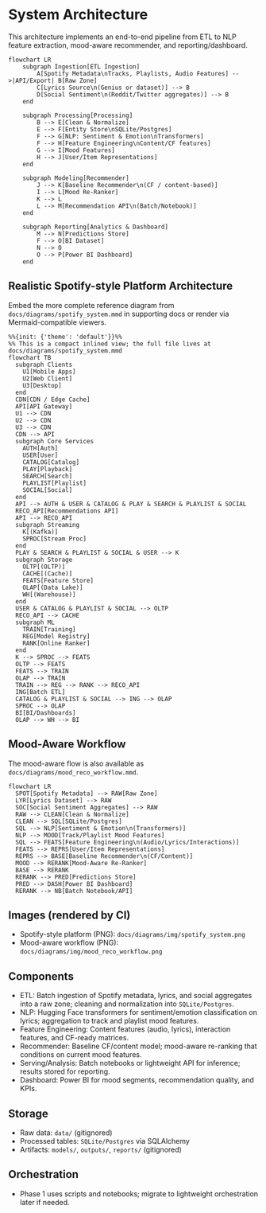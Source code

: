 # System Architecture

This architecture implements an end-to-end pipeline from ETL to NLP feature extraction, mood-aware recommender, and reporting/dashboard.

```mermaid
flowchart LR
    subgraph Ingestion[ETL Ingestion]
        A[Spotify Metadata\nTracks, Playlists, Audio Features] -->|API/Export| B[Raw Zone]
        C[Lyrics Source\n(Genius or dataset)] --> B
        D[Social Sentiment\n(Reddit/Twitter aggregates)] --> B
    end

    subgraph Processing[Processing]
        B --> E[Clean & Normalize]
        E --> F[Entity Store\nSQLite/Postgres]
        F --> G[NLP: Sentiment & Emotion\nTransformers]
        F --> H[Feature Engineering\nContent/CF features]
        G --> I[Mood Features]
        H --> J[User/Item Representations]
    end

    subgraph Modeling[Recommender]
        J --> K[Baseline Recommender\n(CF / content-based)]
        I --> L[Mood Re-Ranker]
        K --> L
        L --> M[Recommendation API\n(Batch/Notebook)]
    end

    subgraph Reporting[Analytics & Dashboard]
        M --> N[Predictions Store]
        F --> O[BI Dataset]
        N --> O
        O --> P[Power BI Dashboard]
    end
```

## Realistic Spotify-style Platform Architecture
Embed the more complete reference diagram from `docs/diagrams/spotify_system.mmd` in supporting docs or render via Mermaid-compatible viewers.

```mermaid
%%{init: {'theme': 'default'}}%%
%% This is a compact inlined view; the full file lives at docs/diagrams/spotify_system.mmd
flowchart TB
  subgraph Clients
    U1[Mobile Apps]
    U2[Web Client]
    U3[Desktop]
  end
  CDN[CDN / Edge Cache]
  API[API Gateway]
  U1 --> CDN
  U2 --> CDN
  U3 --> CDN
  CDN --> API
  subgraph Core Services
    AUTH[Auth]
    USER[User]
    CATALOG[Catalog]
    PLAY[Playback]
    SEARCH[Search]
    PLAYLIST[Playlist]
    SOCIAL[Social]
  end
  API --> AUTH & USER & CATALOG & PLAY & SEARCH & PLAYLIST & SOCIAL
  RECO_API[Recommendations API]
  API --> RECO_API
  subgraph Streaming
    K[(Kafka)]
    SPROC[Stream Proc]
  end
  PLAY & SEARCH & PLAYLIST & SOCIAL & USER --> K
  subgraph Storage
    OLTP[(OLTP)]
    CACHE[(Cache)]
    FEATS[Feature Store]
    OLAP[(Data Lake)]
    WH[(Warehouse)]
  end
  USER & CATALOG & PLAYLIST & SOCIAL --> OLTP
  RECO_API --> CACHE
  subgraph ML
    TRAIN[Training]
    REG[Model Registry]
    RANK[Online Ranker]
  end
  K --> SPROC --> FEATS
  OLTP --> FEATS
  FEATS --> TRAIN
  OLAP --> TRAIN
  TRAIN --> REG --> RANK --> RECO_API
  ING[Batch ETL]
  CATALOG & PLAYLIST & SOCIAL --> ING --> OLAP
  SPROC --> OLAP
  BI[BI/Dashboards]
  OLAP --> WH --> BI
```

## Mood-Aware Workflow
The mood-aware flow is also available as `docs/diagrams/mood_reco_workflow.mmd`.

```mermaid
flowchart LR
  SPOT[Spotify Metadata] --> RAW[Raw Zone]
  LYR[Lyrics Dataset] --> RAW
  SOC[Social Sentiment Aggregates] --> RAW
  RAW --> CLEAN[Clean & Normalize]
  CLEAN --> SQL[SQLite/Postgres]
  SQL --> NLP[Sentiment & Emotion\n(Transformers)]
  NLP --> MOOD[Track/Playlist Mood Features]
  SQL --> FEATS[Feature Engineering\n(Audio/Lyrics/Interactions)]
  FEATS --> REPRS[User/Item Representations]
  REPRS --> BASE[Baseline Recommender\n(CF/Content)]
  MOOD --> RERANK[Mood-Aware Re-Ranker]
  BASE --> RERANK
  RERANK --> PRED[Predictions Store]
  PRED --> DASH[Power BI Dashboard]
  RERANK --> NB[Batch Notebook/API]
```

## Images (rendered by CI)
- Spotify-style platform (PNG): `docs/diagrams/img/spotify_system.png`
- Mood-aware workflow (PNG): `docs/diagrams/img/mood_reco_workflow.png`

## Components
- ETL: Batch ingestion of Spotify metadata, lyrics, and social aggregates into a raw zone; cleaning and normalization into `SQLite/Postgres`.
- NLP: Hugging Face transformers for sentiment/emotion classification on lyrics; aggregation to track and playlist mood features.
- Feature Engineering: Content features (audio, lyrics), interaction features, and CF-ready matrices.
- Recommender: Baseline CF/content model; mood-aware re-ranking that conditions on current mood features.
- Serving/Analysis: Batch notebooks or lightweight API for inference; results stored for reporting.
- Dashboard: Power BI for mood segments, recommendation quality, and KPIs.

## Storage
- Raw data: `data/` (gitignored)
- Processed tables: `SQLite/Postgres` via SQLAlchemy
- Artifacts: `models/`, `outputs/`, `reports/` (gitignored)

## Orchestration
- Phase 1 uses scripts and notebooks; migrate to lightweight orchestration later if needed.
